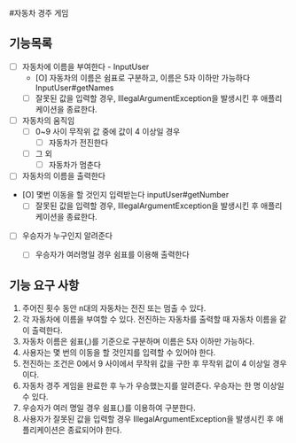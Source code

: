 #자동차 경주 게임

## 기능목록
- [ ] 자동차에 이름을 부여한다 - InputUser
  - [O] 자동차의 이름은 쉼표로 구분하고, 이름은 5자 이하만 가능하다 InputUser#getNames
  - [ ] 잘못된 값을 입력할 경우, IllegalArgumentException을 발생시킨 후 애플리케이션을 종료한다.
- [ ] 자동차의 움직임
  - [ ] 0~9 사이 무작위 값 중에 값이 4 이상일 경우
    - [ ] 자동차가 전진한다
  - [ ] 그 외
    - [ ] 자동차가 멈춘다
- [ ] 자동차의 이름을 출력한다
- [O] 몇번 이동을 할 것인지 입력받는다 inputUser#getNumber
  - [ ] 잘못된 값을 입력할 경우, IllegalArgumentException을 발생시킨 후 애플리케이션을 종료한다.
- [ ] 우승자가 누구인지 알려준다
  - [ ] 우승자가 여러명일 경우 쉼표를 이용해 출력한다





## 기능  요구 사항
1. 주어진 횟수 동안 n대의 자동차는 전진 또는 멈출 수 있다.
2. 각 자동차에 이름을 부여할 수 있다. 전진하는 자동차를 출력할 때 자동차 이름을 같이 출력한다.
3. 자동차 이름은 쉼표(,)를 기준으로 구분하며 이름은 5자 이하만 가능하다.
4. 사용자는 몇 번의 이동을 할 것인지를 입력할 수 있어야 한다.
5. 전진하는 조건은 0에서 9 사이에서 무작위 값을 구한 후 무작위 값이 4 이상일 경우이다.
6. 자동차 경주 게임을 완료한 후 누가 우승했는지를 알려준다. 우승자는 한 명 이상일 수 있다.
7. 우승자가 여러 명일 경우 쉼표(,)를 이용하여 구분한다.
8. 사용자가 잘못된 값을 입력할 경우 IllegalArgumentException을 발생시킨 후 애플리케이션은 종료되어야 한다.